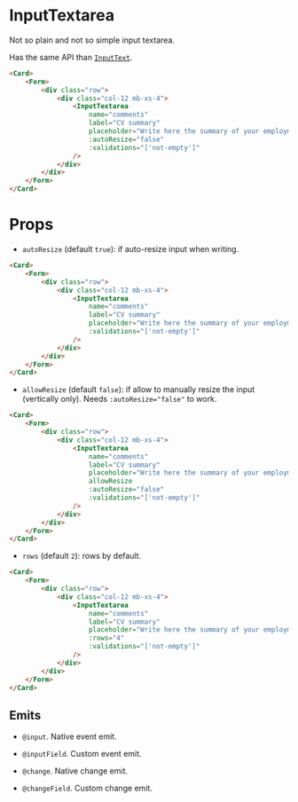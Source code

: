<script setup>
import InputTextarea from '../../../lib/components/form/InputTextarea.vue'
import Form from '../../../lib/components/form/Form.vue'
import Card from '../../../lib/components/info/Card.vue'
</script>

# InputTextarea

Not so plain and not so simple input textarea.

Has the same API than [`InputText`](/components/form/input-text).

<Card>
    <Form>
        <div class="row">
            <div class="col-12 mb-xs-4">
                <InputTextarea
                    name="comments"
                    label="CV summary"
                    placeholder="Write here the summary of your employment history"
                    :autoResize="false"
                    :validations="['not-empty']"
                />
            </div>
        </div>
    </Form>
</Card>

```html
<Card>
    <Form>
        <div class="row">
            <div class="col-12 mb-xs-4">
                <InputTextarea
                    name="comments"
                    label="CV summary"
                    placeholder="Write here the summary of your employment history"
                    :autoResize="false"
                    :validations="['not-empty']"
                />
            </div>
        </div>
    </Form>
</Card>
```

<div class="mb-xs-8" />

# Props

- `autoResize` (default `true`): if auto-resize input when writing.

<Card>
    <Form>
        <div class="row">
            <div class="col-12 mb-xs-4">
                <InputTextarea
                    name="comments"
                    label="CV summary"
                    placeholder="Write here the summary of your employment history"
                    :validations="['not-empty']"
                />
            </div>
        </div>
    </Form>
</Card>

```html
<Card>
    <Form>
        <div class="row">
            <div class="col-12 mb-xs-4">
                <InputTextarea
                    name="comments"
                    label="CV summary"
                    placeholder="Write here the summary of your employment history"
                    :validations="['not-empty']"
                />
            </div>
        </div>
    </Form>
</Card>
```

<div class="mb-xs-8" />

- `allowResize` (default `false`): if allow to manually resize the input (vertically only). Needs `:autoResize="false"` to work.

<Card>
    <Form>
        <div class="row">
            <div class="col-12 mb-xs-4">
                <InputTextarea
                    name="comments"
                    label="CV summary"
                    placeholder="Write here the summary of your employment history"
                    allowResize
                    :autoResize="false"
                    :validations="['not-empty']"
                />
            </div>
        </div>
    </Form>
</Card>

```html
<Card>
    <Form>
        <div class="row">
            <div class="col-12 mb-xs-4">
                <InputTextarea
                    name="comments"
                    label="CV summary"
                    placeholder="Write here the summary of your employment history"
                    allowResize
                    :autoResize="false"
                    :validations="['not-empty']"
                />
            </div>
        </div>
    </Form>
</Card>
```

<div class="mb-xs-8" />

- `rows` (default `2`): rows by default.

<Card>
    <Form>
        <div class="row">
            <div class="col-12 mb-xs-4">
                <InputTextarea
                    name="comments"
                    label="CV summary"
                    placeholder="Write here the summary of your employment history"
                    :rows="4"
                    :validations="['not-empty']"
                />
            </div>
        </div>
    </Form>
</Card>

```html
<Card>
    <Form>
        <div class="row">
            <div class="col-12 mb-xs-4">
                <InputTextarea
                    name="comments"
                    label="CV summary"
                    placeholder="Write here the summary of your employment history"
                    :rows="4"
                    :validations="['not-empty']"
                />
            </div>
        </div>
    </Form>
</Card>
```

<div class="mb-xs-8" />

## Emits

- `@input`. Native event emit.

<div class="mb-xs-8" />

- `@inputField`. Custom event emit.

<div class="mb-xs-8" />

- `@change`. Native change emit.

<div class="mb-xs-8" />

- `@changeField`. Custom change emit.

<div class="mb-xs-8" />